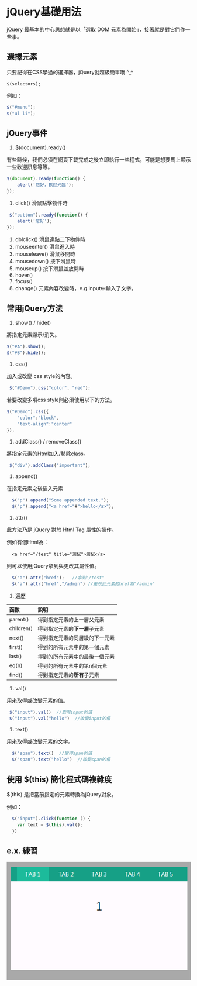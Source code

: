 # jQuery基礎用法

jQuery 最基本的中心思想就是以「選取 DOM 元素為開始」，接著就是對它們作一些事。

## 選擇元素

只要記得在CSS學過的選擇器，jQuery就超級簡單哦 ^\_^

```text
$(selectors);
```

例如：

```javascript
$("#menu");
$("ul li");
```

## jQuery事件

1. $\(document\).ready\(\) 

有些時候，我們必須在網頁下載完成之後立即執行一些程式，可能是想要馬上顯示一些歡迎訊息等等。

```javascript
$(document).ready(function() {  
    alert('您好，歡迎光臨');  
});
```

1. click\(\) 滑鼠點擊物件時

```javascript
 $("button").ready(function() {  
    alert('您好');  
});
```

1. dblclick\(\) 滑鼠連點二下物件時
2. mouseenter\(\) 滑鼠進入時
3. mouseleave\(\) 滑鼠移開時
4. mousedown\(\)  按下滑鼠時
5. mouseup\(\)  按下滑鼠並放開時
6. hover\(\)
7. focus\(\)  
8. change\(\)  元素內容改變時，e.g.input中輸入了文字。

## 常用jQuery方法

1. show\(\) / hide\(\)

將指定元素顯示/消失。

```javascript
$("#A").show();
$("#B").hide();
```

1. css\(\)

加入或改變 css style的內容。

```javascript
 $("#Demo").css("color", "red");
```

若要改變多項css style則必須使用以下的方法。

```javascript
$("#Demo").css({
    "color":"block",
    "text-align":"center"
});
```

1. addClass\(\) / removeClass\(\)

將指定元素的Html加入/移除class。

```javascript
 $("div").addClass("important");
```

1. append\(\)

在指定元素之後插入元素

```javascript
  $("p").append("Some appended text.");
  $("p").append("<a href="#">hello</a>");
```

1. attr\(\)

此方法乃是 jQuery 對於 Html Tag 屬性的操作。

例如有個Html為：

```markup
  <a href="/test" title="測試">測試</a>
```

則可以使用jQuery拿到與更改其屬性值。

```javascript
  $("a").attr("href");   //拿到"/test"
  $("a").attr("href","/admin") //更改此元素的href為"/admin"
```

1. 遍歷

| 函數 | 說明 |
| :--- | :--- |
| parent\(\) | 得到指定元素的上一層父元素 |
| children\(\) | 得到指定元素的**下一層**子元素 |
| next\(\) | 得到指定元素的同層級的下一元素 |
| first\(\) | 得到的所有元素中的第一個元素 |
| last\(\) | 得到的所有元素中的最後一個元素 |
| eq\(n\) | 得到的所有元素中的第n個元素 |
| find\(\) | 得到指定元素的**所有**子元素 |

1. val\(\)

用來取得或改變元素的值。

```javascript
 $("input").val()  //取得input的值
 $("input").val("hello")  //改變input的值
```

1. text\(\)

用來取得或改變元素的文字。

```javascript
  $("span").text()  //取得span的值
  $("span").text("hello")  //改變span的值
```

## 使用 $\(this\) 簡化程式碼複雜度

$\(this\) 是把當前指定的元素轉換為jQuery對象。

例如：

```javascript
  $("input").click(function () {
    var text = $(this).val();
  })
```

## e.x. 練習

![](../.gitbook/assets/jquery_tab.gif)

